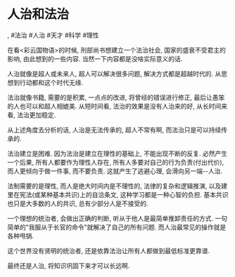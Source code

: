 # 人治和法治

 , #法治 #人治 #天才 #科学 #理性

在看<彩云国物语>的时候, 刑部尚书想建立一个法治社会, 国家的盛衰不受君主的影响, 由此想到的一些内容.  当然一下内容都是没啥实际意义的话.

人治就像是超人或未来人, 超人可以解决很多问题, 解决方式都是超越时代的. 从思想到行动都和这个时代无缘.

法治就像书籍, 需要的是积累, 一点点的改进, 将曾经的错误进行修正, 最后让愚笨的人也可以和超人相媲美. 从短时间看, 法治的效果是没有人治来的好, 从长时间来看, 法治更加稳定.

从上述角度去分析的话, 人治是无法传承的, 超人不常有啊, 而法治只是可以持续传承的. 

法治建立是困难. 因为法治是建立在理性的基础上, 不能出现不断的反复. 必然产生一个后果, 所有人都要作为理性人存在, 所有人多要对自己的行为负责(付出代价), 而人更倾向于做一件事, 而不要负责. 这就产生了逃避心理, 会滑向另一端\-\-人治. 

法制需要的是理性, 而人是绝大时间内是不理性的, 法律的复杂和逻辑推演, 以及建里在宪法(或某种基本共识)上的自洽条文, 这种学习都是一种心智的负担.  基本共识也只是大多数的人的共识,  总有少部分人是不接受的. 

一个理想的统治者, 会做出正确的判断, 听从于他人是最简单推卸责任的方式. 一句简单的"我服从于长官的命令"就解决了自己的所有问题. 而人治最常见的操作就是各种甩锅.

这个世界没有贤明的统治者, 还是依靠法治让所有人都做到最低标准更靠谱.

最终还是人治, 将知识巩固下来才可以长远啊.